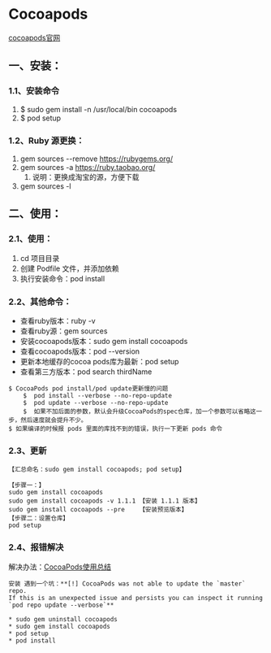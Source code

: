 # Cocoapods

[cocoapods官网](https://cocoapods.org)

## 一、安装：

### 1.1、安装命令

1. $ sudo gem install -n /usr/local/bin cocoapods
2. $ pod setup

### 1.2、Ruby 源更换：

1. gem sources --remove https://rubygems.org/
2. gem sources -a https://ruby.taobao.org/       
    1. 说明：更换成淘宝的源，方便下载
3. gem sources -l

## 二、使用：

### 2.1、使用：

1. cd 项目目录
2. 创建 Podfile 文件，并添加依赖
3. 执行安装命令：pod install

### 2.2、其他命令：

* 查看ruby版本：ruby -v
* 查看ruby源：gem sources
* 安装cocoapods版本：sudo gem install cocoapods
* 查看cocoapods版本：pod --version
* 更新本地缓存的cocoa pods库为最新：pod setup 
* 查看第三方版本：pod search thirdName

```
$ CocoaPods pod install/pod update更新慢的问题
    $  pod install --verbose --no-repo-update
    $  pod update --verbose --no-repo-update
    $  如果不加后面的参数，默认会升级CocoaPods的spec仓库，加一个参数可以省略这一步，然后速度就会提升不少。
$ 如果编译的时候报 pods 里面的库找不到的错误，执行一下更新 pods 命令
```

### 2.3、更新

```
【汇总命名：sudo gem install cocoapods; pod setup】

【步骤一：】
sudo gem install cocoapods 
sudo gem install cocoapods -v 1.1.1 【安装 1.1.1 版本】
sudo gem install cocoapods --pre    【安装预览版本】   
【步骤二：设置仓库】
pod setup
```

### 2.4、报错解决

解决办法：[CocoaPods使用总结](https://www.jianshu.com/p/e2806f9d9e6f)

```
安装 遇到一个坑：**[!] CocoaPods was not able to update the `master` repo. 
If this is an unexpected issue and persists you can inspect it running `pod repo update --verbose`**

* sudo gem uninstall cocoapods
* sudo gem install cocoapods
* pod setup
* pod install
```



